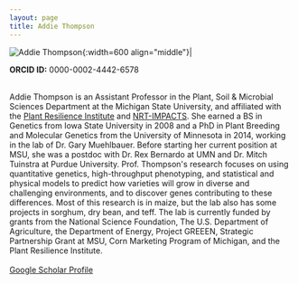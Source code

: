 ```yaml
---
layout: page
title: Addie Thompson
---
```


<script type="application/ld+json">
{
  "@context": "http://schema.org/",
  "type": "Person",
  "Description": "Scientist",
  "alternateName": "Addie M. Thompson",
  "alumniOf": {
    "type": "CollegeOrUniversity",
    "name": "University of Minnesota",
  },
  "award": [
    
  ],
  "disambiguatingDescription": "Plant Geneticist",
  "familyName": "Thompson",
  "gender": "Female",
  "givenName": "Addie",
  "honorificPrefix": "Dr.",
  "honorificSuffix": "PhD",
  "image": "link",
  "jobTitle": "Assistant Professor",
  "name": "Addie Thompson",
  "nationality": "American",
  "sameAs": [
    "https://twitter.com/addie_may",
    "https://scholar.google.com/citations?user=gNpsbkoAAAAJ&hl=en"
  ],
  "worksFor": {
    "type": "Organization",
    "name": "Michigan State University",
  }
}
</script>

![Addie Thompson](/images/People_Images/addiethompson.jpg){:width=600 align="middle"}|

**ORCID ID:** 0000-0002-4442-6578
<br><br>

Addie Thompson is an Assistant Professor in the Plant, Soil & Microbial Sciences Department at the Michigan State University, and affiliated with the [Plant Resilience Institute](https://plantresilience.msu.edu) and [NRT-IMPACTS](https://impacts.natsci.msu.edu). She earned a BS in Genetics from Iowa State University in 2008 and a PhD in Plant Breeding and Molecular Genetics from the University of Minnesota in 2014, working in the lab of Dr. Gary Muehlbauer. Before starting her current position at MSU, she was a postdoc with Dr. Rex Bernardo at UMN and Dr. Mitch Tuinstra at Purdue University. Prof. Thompson's research focuses on using quantitative genetics, high-throughput phenotyping, and statistical and physical models to predict how varieties will grow in diverse and challenging environments, and to discover genes contributing to these differences. Most of this research is in maize, but the lab also has some projects in sorghum, dry bean, and teff. The lab is currently funded by grants from the National Science Foundation, The U.S. Department of Agriculture, the Department of Energy, Project GREEEN, Strategic Partnership Grant at MSU, Corn Marketing Program of Michigan, and the Plant Resilience Institute.
<br><br>
[Google Scholar Profile](https://scholar.google.com/citations?user=gNpsbkoAAAAJ&hl=en)

